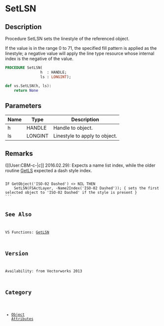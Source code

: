# SetLSN

## Description
Procedure SetLSN sets the linestyle of the referenced object.

If the value is in the range 0 to 71, the specified fill pattern is applied as the linestyle; a negative value will apply the line type resource whose internal index is the negative of the value.

```pascal
PROCEDURE SetLSN(
				h  : HANDLE;
				ls : LONGINT);
```

```python
def vs.SetLSN(h, ls):
    return None
```

## Parameters
|Name|Type|Description|
|---|---|---|
|h|HANDLE|Handle to object.|
|ls|LONGINT|Linestyle to apply to object.|

## Remarks
([[User:CBM-c-|_c_]] 2016.02.29): Expects a name list index, while the older routine [GetLS](GetLS.md) expected a dash style index. 

<code lang="vs">
IF GetObject('ISO-02 Dashed') <> NIL THEN
	SetLSN(FSActLayer, -Name2Index('ISO-02 Dashed')); { sets the first selected object to 'ISO-02 Dashed' if the style is present }
```

## See Also
VS Functions:
[GetLSN](GetLSN.md)

## Version
Availability: from Vectorworks 2013

## Category
* [Object Attributes](../Categories/Object%20Attributes.md)
